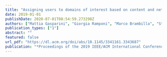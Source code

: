 ```yaml
---
title: "Assigning users to domains of interest based on content and network similarity with champion instances"
date: 2019-01-01
publishDate: 2020-07-01T08:54:59.273298Z
authors: ["Mattia Gasparini", "Giorgia Ramponi", "Marco Brambilla", "Stefano Ceri"]
publication_types: ["1"]
abstract: ""
featured: false
url_pdf: "https://dl.acm.org/doi/abs/10.1145/3341161.3343687"
publication: "*Proceedings of the 2019 IEEE/ACM International Conference on Advances in Social Networks Analysis and Mining*"
---
```


